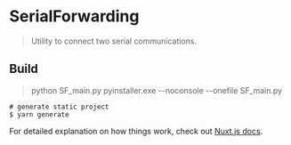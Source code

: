 # SerialForwarding
> Utility to connect two serial communications.


## Build 
> python SF_main.py
> pyinstaller.exe --noconsole --onefile SF_main.py

```
# generate static project
$ yarn generate
```

For detailed explanation on how things work, check out [Nuxt.js docs](https://nuxtjs.org).
